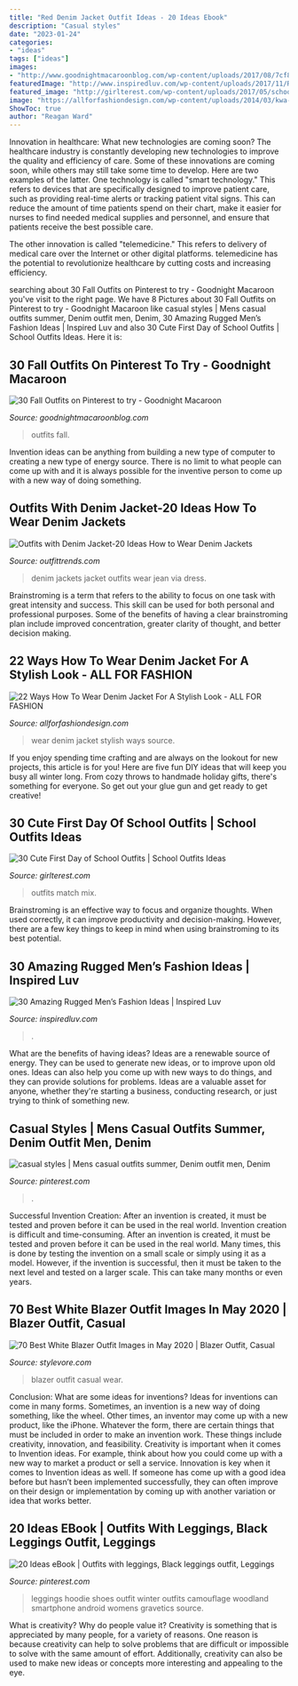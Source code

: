 ```yaml
---
title: "Red Denim Jacket Outfit Ideas - 20 Ideas Ebook"
description: "Casual styles"
date: "2023-01-24"
categories:
- "ideas"
tags: ["ideas"]
images:
- "http://www.goodnightmacaroonblog.com/wp-content/uploads/2017/08/7cf8f5a661210853a328ffbd8ed31af2.jpg"
featuredImage: "http://www.inspiredluv.com/wp-content/uploads/2017/11/Rugged-Men’s-Fashion-Ideas-inspiredluv-21.jpg"
featured_image: "http://girlterest.com/wp-content/uploads/2017/05/school6.jpg"
image: "https://allforfashiondesign.com/wp-content/uploads/2014/03/kwa-2-600x989.jpg"
ShowToc: true
author: "Reagan Ward"
---
```



Innovation in healthcare: What new technologies are coming soon?
The healthcare industry is constantly developing new technologies to improve the quality and efficiency of care. Some of these innovations are coming soon, while others may still take some time to develop. Here are two examples of the latter. 
One technology is called "smart technology." This refers to devices that are specifically designed to improve patient care, such as providing real-time alerts or tracking patient vital signs. This can reduce the amount of time patients spend on their chart, make it easier for nurses to find needed medical supplies and personnel, and ensure that patients receive the best possible care. 

The other innovation is called "telemedicine." This refers to delivery of medical care over the Internet or other digital platforms. telemedicine has the potential to revolutionize healthcare by cutting costs and increasing efficiency.

	

		
searching about 30 Fall Outfits on Pinterest to try - Goodnight Macaroon you've visit to the right page. We have 8 Pictures about 30 Fall Outfits on Pinterest to try - Goodnight Macaroon like casual styles | Mens casual outfits summer, Denim outfit men, Denim, 30 Amazing Rugged Men’s Fashion Ideas | Inspired Luv and also 30 Cute First Day of School Outfits | School Outfits Ideas. Here it is:
		
    
## 30 Fall Outfits On Pinterest To Try - Goodnight Macaroon

<img loading=lazy src="http://www.goodnightmacaroonblog.com/wp-content/uploads/2017/08/7cf8f5a661210853a328ffbd8ed31af2.jpg" onerror="this.onerror=null;this.src='https://tse3.mm.bing.net/th?id=OIP.FCjp_J5v46-0fQtQj5mjsQHaQK&amp;pid=15.1';" alt="30 Fall Outfits on Pinterest to try - Goodnight Macaroon">

_Source: goodnightmacaroonblog.com_

>outfits fall. 

	

Invention ideas can be anything from building a new type of computer to creating a new type of energy source. There is no limit to what people can come up with and it is always possible for the inventive person to come up with a new way of doing something.

    
## Outfits With Denim Jacket-20 Ideas How To Wear Denim Jackets

<img loading=lazy src="http://www.outfittrends.com/wp-content/uploads/2014/02/Women-Denim-Jackets-Fashion.jpg" onerror="this.onerror=null;this.src='https://tse2.mm.bing.net/th?id=OIP.tYXqWBasXKOZ5U-tb9F7MwHaLD&amp;pid=15.1';" alt="Outfits with Denim Jacket-20 Ideas How to Wear Denim Jackets">

_Source: outfittrends.com_

>denim jackets jacket outfits wear jean via dress. 

	

Brainstroming is a term that refers to the ability to focus on one task with great intensity and success. This skill can be used for both personal and professional purposes. Some of the benefits of having a clear brainstroming plan include improved concentration, greater clarity of thought, and better decision making.

    
## 22 Ways How To Wear Denim Jacket For A Stylish Look - ALL FOR FASHION

<img loading=lazy src="https://allforfashiondesign.com/wp-content/uploads/2014/03/kwa-2-600x989.jpg" onerror="this.onerror=null;this.src='https://tse3.mm.bing.net/th?id=OIP.1A5-MkATkRUNGCksuYR7UgHaMN&amp;pid=15.1';" alt="22 Ways How To Wear Denim Jacket For A Stylish Look - ALL FOR FASHION">

_Source: allforfashiondesign.com_

>wear denim jacket stylish ways source. 

	

If you enjoy spending time crafting and are always on the lookout for new projects, this article is for you! Here are five fun DIY ideas that will keep you busy all winter long. From cozy throws to handmade holiday gifts, there's something for everyone. So get out your glue gun and get ready to get creative!

    
## 30 Cute First Day Of School Outfits | School Outfits Ideas

<img loading=lazy src="http://girlterest.com/wp-content/uploads/2017/05/school6.jpg" onerror="this.onerror=null;this.src='https://tse1.mm.bing.net/th?id=OIP.iz1sCIUxJU5OOlsNUiNo0AHaLH&amp;pid=15.1';" alt="30 Cute First Day of School Outfits | School Outfits Ideas">

_Source: girlterest.com_

>outfits match mix. 

	

Brainstroming is an effective way to focus and organize thoughts. When used correctly, it can improve productivity and decision-making. However, there are a few key things to keep in mind when using brainstroming to its best potential.

    
## 30 Amazing Rugged Men’s Fashion Ideas | Inspired Luv

<img loading=lazy src="http://www.inspiredluv.com/wp-content/uploads/2017/11/Rugged-Men’s-Fashion-Ideas-inspiredluv-21.jpg" onerror="this.onerror=null;this.src='https://tse4.mm.bing.net/th?id=OIP.iTGBoYlgxcLuyGk6dH-PQgHaNG&amp;pid=15.1';" alt="30 Amazing Rugged Men’s Fashion Ideas | Inspired Luv">

_Source: inspiredluv.com_

>. 

	

What are the benefits of having ideas?
Ideas are a renewable source of energy. They can be used to generate new ideas, or to improve upon old ones. Ideas can also help you come up with new ways to do things, and they can provide solutions for problems. Ideas are a valuable asset for anyone, whether they're starting a business, conducting research, or just trying to think of something new.

    
## Casual Styles | Mens Casual Outfits Summer, Denim Outfit Men, Denim

<img loading=lazy src="https://i.pinimg.com/736x/0c/ae/db/0caedb3f63d7034db5497e000ff36b38.jpg" onerror="this.onerror=null;this.src='https://tse2.mm.bing.net/th?id=OIP.vth4MIH7opHiRfTVTz2IowHaSL&amp;pid=15.1';" alt="casual styles | Mens casual outfits summer, Denim outfit men, Denim">

_Source: pinterest.com_

>. 

	

Successful Invention Creation: After an invention is created, it must be tested and proven before it can be used in the real world.
Invention creation is difficult and time-consuming. After an invention is created, it must be tested and proven before it can be used in the real world. Many times, this is done by testing the invention on a small scale or simply using it as a model. However, if the invention is successful, then it must be taken to the next level and tested on a larger scale. This can take many months or even years.

    
## 70 Best White Blazer Outfit Images In May 2020 | Blazer Outfit, Casual

<img loading=lazy src="https://www.stylevore.com/wp-content/uploads/2020/01/b412c0a40e45be42e880b7970cb379db.jpg" onerror="this.onerror=null;this.src='https://tse1.mm.bing.net/th?id=OIP.rYh94-hpOFaZDewWrYRYfwHaLH&amp;pid=15.1';" alt="70 Best White Blazer Outfit Images in May 2020 | Blazer Outfit, Casual">

_Source: stylevore.com_

>blazer outfit casual wear. 

	

Conclusion: What are some ideas for inventions?
Ideas for inventions can come in many forms. Sometimes, an invention is a new way of doing something, like the wheel. Other times, an inventor may come up with a new product, like the iPhone. Whatever the form, there are certain things that must be included in order to make an invention work. These things include creativity, innovation, and feasibility. 
Creativity is important when it comes to Invention ideas. For example, think about how you could come up with a new way to market a product or sell a service. Innovation is key when it comes to Invention ideas as well. If someone has come up with a good idea before but hasn’t been implemented successfully, they can often improve on their design or implementation by coming up with another variation or idea that works better.

    
## 20 Ideas EBook | Outfits With Leggings, Black Leggings Outfit, Leggings

<img loading=lazy src="https://i.pinimg.com/736x/31/4a/34/314a3422dcc8b7389d067ed96cb433cf.jpg" onerror="this.onerror=null;this.src='https://tse2.mm.bing.net/th?id=OIP.OLxXFbVGc7K3kU-TcqtEOgHaPL&amp;pid=15.1';" alt="20 Ideas eBook | Outfits with leggings, Black leggings outfit, Leggings">

_Source: pinterest.com_

>leggings hoodie shoes outfit winter outfits camouflage woodland smartphone android womens gravetics source. 

	

What is creativity? Why do people value it?
Creativity is something that is appreciated by many people, for a variety of reasons. One reason is because creativity can help to solve problems that are difficult or impossible to solve with the same amount of effort. Additionally, creativity can also be used to make new ideas or concepts more interesting and appealing to the eye.

